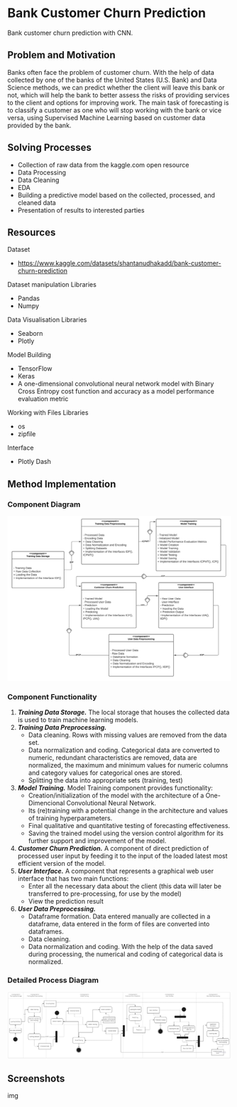 # Bank Customer Churn Prediction

Bank customer churn prediction with CNN.

## Problem and Motivation

Banks often face the problem of customer churn. With the help of data collected by one of the banks of the United States (U.S. Bank) and Data Science methods, we can predict whether the client will leave this bank or not, which will help the bank to better assess the risks of providing services to the client and options for improving work.
The main task of forecasting is to classify a customer as one who will stop working with the bank or vice versa, using Supervised Machine Learning based on customer data provided by the bank.

## Solving Processes 

* Collection of raw data from the kaggle.com open resource
* Data Processing
* Data Cleaning 
* EDA
* Building a predictive model based on the collected, processed, and cleaned data
* Presentation of results to interested parties

## Resources

Dataset
* https://www.kaggle.com/datasets/shantanudhakadd/bank-customer-churn-prediction

Dataset manipulation Libraries
* Pandas
* Numpy

Data Visualisation Libraries
* Seaborn
* Plotly

Model Building
* TensorFlow
* Keras
* A one-dimensional convolutional neural network model with Binary Cross Entropy cost function and accuracy as a model performance evaluation metric

Working with Files Libraries
* os
* zipfile

Interface
* Plotly Dash

## Method Implementation

### Component Diagram

![Component Diagram](https://raw.githubusercontent.com/okkostenko/bank-customer-churn-prediction/main/images/component%20diagram.png)

### Component Functionality

1. ___Training Data Storage.___ The local storage that houses the collected data is used to train machine learning models.
2. ___Training Data Preprocessing.___
    - Data cleaning. Rows with missing values are removed from the data set.
    - Data normalization and coding. Categorical data are converted to numeric, redundant characteristics are removed, data are normalized, the maximum and minimum values for numeric columns and category values for categorical ones are stored.
    - Splitting the data into appropriate sets (training, test)
3. ___Model Training.___ Model Training component provides functionality:
    - Creation/initialization of the model with the architecture of a One-Dimencional Convolutional Neural Network.
    - Its (re)training with a potential change in the architecture and values of training hyperparameters.
    - Final qualitative and quantitative testing of forecasting effectiveness.
    - Saving the trained model using the version control algorithm for its further support and improvement of the model.
4. ___Customer Churn Prediction.___ A component of direct prediction of processed user input by feeding it to the input of the loaded latest most efficient version of the model.
5. ___User Interface.___ A component that represents a graphical web user interface that has two main functions:
    - Enter all the necessary data about the client (this data will later be transferred to pre-processing, for use by the model)
    - View the prediction result
6. ___User Data Preprocessing.___
    - Dataframe formation. Data entered manually are collected in a dataframe, data entered in the form of files are converted into dataframes.
    - Data cleaning.
    - Data normalization and coding. With the help of the data saved during processing, the numerical and coding of categorical data is normalized.

### Detailed Process Diagram

![Detailed Processes Diagram](https://raw.githubusercontent.com/okkostenko/bank-customer-churn-prediction/main/images/detailed%20processes%20diagram.jpg)

## Screenshots

img
